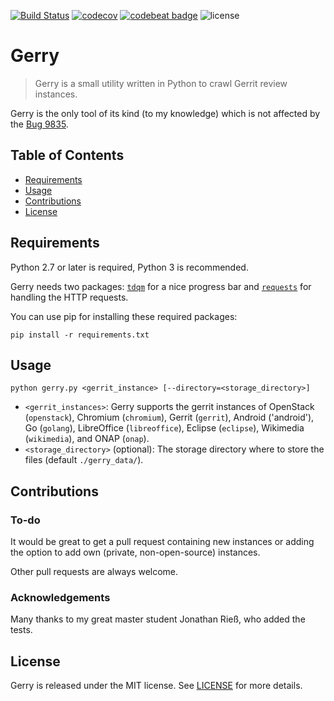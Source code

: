 [![Build Status](https://travis-ci.org/michaeldorner/Gerry.svg)](https://travis-ci.org/michaeldorner/Gerry) 
[![codecov](https://codecov.io/gh/michaeldorner/Gerry/branch/master/graph/badge.svg)](https://codecov.io/gh/michaeldorner/Gerry)
[![codebeat badge](https://codebeat.co/badges/f8306b22-3837-4244-a637-e880c6532700)](https://codebeat.co/projects/github-com-michaeldorner-gerry-master)
![license](https://img.shields.io/github/license/mashape/apistatus.svg)

# Gerry

> Gerry is a small utility written in Python to crawl Gerrit review instances. 

Gerry is the only tool of its kind (to my knowledge) which is not affected by the [Bug 9835](https://bugs.chromium.org/p/gerrit/issues/detail?id=9385). 


## Table of Contents

- [Requirements](#requirements)
- [Usage](#usage)
- [Contributions](#contributions)
- [License](#license)


## Requirements

Python 2.7 or later is required, Python 3 is recommended. 

Gerry needs two packages: [`tdqm`](https://github.com/noamraph/tqdm) for a nice progress bar and [`requests`](https://github.com/requests/requests) for handling the HTTP requests. 

You can use pip for installing these required packages:

    pip install -r requirements.txt 

## Usage

    python gerry.py <gerrit_instance> [--directory=<storage_directory>]
    
* `<gerrit_instances>`: Gerry supports the gerrit instances of OpenStack (`openstack`), Chromium (`chromium`), Gerrit (`gerrit`), Android ('android'), Go (`golang`), LibreOffice (`libreoffice`), Eclipse (`eclipse`), Wikimedia (`wikimedia`), and ONAP (`onap`). 
* `<storage_directory>` (optional): The storage directory where to store the files (default `./gerry_data/`).


## Contributions

### To-do

It would be great to get a pull request containing new instances or adding the option to add own (private, non-open-source) instances. 

Other pull requests are always welcome. 


### Acknowledgements

Many thanks to my great master student Jonathan Rieß, who added the tests. 


## License 

Gerry is released under the MIT license. See [LICENSE](LICENSE) for more details.
